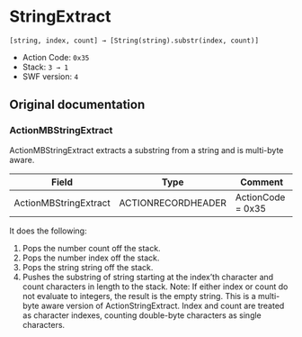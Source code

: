 # StringExtract

```
[string, index, count] → [String(string).substr(index, count)]
```

- Action Code: `0x35`
- Stack: `3 → 1`
- SWF version: `4`

## Original documentation

### ActionMBStringExtract

ActionMBStringExtract extracts a substring from a string and is multi-byte aware.

| Field                 | Type               | Comment           |
|-----------------------|--------------------|-------------------|
| ActionMBStringExtract | ACTIONRECORDHEADER | ActionCode = 0x35 |

It does the following:
1. Pops the number count off the stack.
2. Pops the number index off the stack.
3. Pops the string string off the stack.
4. Pushes the substring of string starting at the index’th character and count characters in length to the
stack.
Note: If either index or count do not evaluate to integers, the result is the empty string.
This is a multi-byte aware version of ActionStringExtract. Index and count are treated as character indexes,
counting double-byte characters as single characters.

